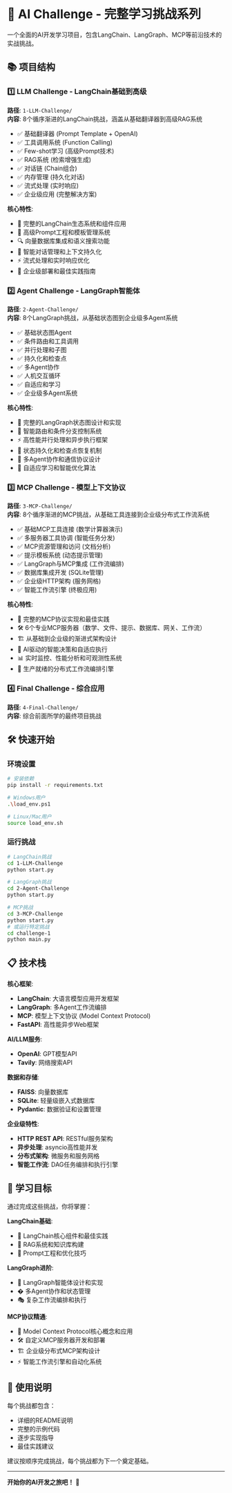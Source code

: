 # 🚀 AI Challenge - 完整学习挑战系列

一个全面的AI开发学习项目，包含LangChain、LangGraph、MCP等前沿技术的实战挑战。

## 📚 项目结构

### 1️⃣ LLM Challenge - LangChain基础到高级

**路径**: `1-LLM-Challenge/`  
**内容**: 8个循序渐进的LangChain挑战，涵盖从基础翻译器到高级RAG系统

- ✅ 基础翻译器 (Prompt Template + OpenAI)
- ✅ 工具调用系统 (Function Calling)
- ✅ Few-shot学习 (高级Prompt技术)
- ✅ RAG系统 (检索增强生成)
- ✅ 对话链 (Chain组合)
- ✅ 内存管理 (持久化对话)
- ✅ 流式处理 (实时响应)
- ✅ 企业级应用 (完整解决方案)

**核心特性**:

- 🔧 完整的LangChain生态系统和组件应用
- 📝 高级Prompt工程和模板管理系统
- 🔍 向量数据库集成和语义搜索功能
- 💬 智能对话管理和上下文持久化
- ⚡ 流式处理和实时响应优化
- 🏢 企业级部署和最佳实践指南

### 2️⃣ Agent Challenge - LangGraph智能体

**路径**: `2-Agent-Challenge/`  
**内容**: 8个LangGraph挑战，从基础状态图到企业级多Agent系统

- ✅ 基础状态图Agent
- ✅ 条件路由和工具调用
- ✅ 并行处理和子图
- ✅ 持久化和检查点
- ✅ 多Agent协作
- ✅ 人机交互循环
- ✅ 自适应和学习
- ✅ 企业级多Agent系统

**核心特性**:

- 🤖 完整的LangGraph状态图设计和实现
- 🔀 智能路由和条件分支控制系统
- ⚡ 高性能并行处理和异步执行框架
- 💾 状态持久化和检查点恢复机制
- 👥 多Agent协作和通信协议设计
- 🎯 自适应学习和智能优化算法

### 3️⃣ MCP Challenge - 模型上下文协议

**路径**: `3-MCP-Challenge/`  
**内容**: 8个循序渐进的MCP挑战，从基础工具连接到企业级分布式工作流系统

- ✅ 基础MCP工具连接 (数学计算器演示)
- ✅ 多服务器工具协调 (智能任务分发)
- ✅ MCP资源管理和访问 (文档分析)
- ✅ 提示模板系统 (动态提示管理)
- ✅ LangGraph与MCP集成 (工作流编排)
- ✅ 数据库集成开发 (SQLite管理)
- ✅ 企业级HTTP架构 (服务网格)
- ✅ 智能工作流引擎 (终极应用)

**核心特性**:

- 🔗 完整的MCP协议实现和最佳实践
- 🛠️ 6个专业MCP服务器（数学、文件、提示、数据库、网关、工作流）
- 🏗️ 从基础到企业级的渐进式架构设计
- 🤖 AI驱动的智能决策和自适应执行
- 📊 实时监控、性能分析和可观测性系统
- 🔄 生产就绪的分布式工作流编排引擎

### 4️⃣ Final Challenge - 综合应用

**路径**: `4-Final-Challenge/`  
**内容**: 综合前面所学的最终项目挑战

## 🛠️ 快速开始

### 环境设置

```bash
# 安装依赖
pip install -r requirements.txt

# Windows用户
.\load_env.ps1

# Linux/Mac用户  
source load_env.sh
```

### 运行挑战

```bash
# LangChain挑战
cd 1-LLM-Challenge
python start.py

# LangGraph挑战
cd 2-Agent-Challenge  
python start.py

# MCP挑战
cd 3-MCP-Challenge
python start.py
# 或运行特定挑战
cd challenge-1
python main.py
```

## 📋 技术栈

**核心框架**:

- **LangChain**: 大语言模型应用开发框架
- **LangGraph**: 多Agent工作流编排
- **MCP**: 模型上下文协议 (Model Context Protocol)
- **FastAPI**: 高性能异步Web框架

**AI/LLM服务**:

- **OpenAI**: GPT模型API
- **Tavily**: 网络搜索API

**数据和存储**:

- **FAISS**: 向量数据库
- **SQLite**: 轻量级嵌入式数据库
- **Pydantic**: 数据验证和设置管理

**企业级特性**:

- **HTTP REST API**: RESTful服务架构
- **异步处理**: asyncio高性能并发
- **分布式架构**: 微服务和服务网格
- **智能工作流**: DAG任务编排和执行引擎

## 🎯 学习目标

通过完成这些挑战，你将掌握：

**LangChain基础**:

- 🔧 LangChain核心组件和最佳实践
- 🔄 RAG系统和知识库构建
- 📝 Prompt工程和优化技巧

**LangGraph进阶**:

- 🤖 LangGraph智能体设计和实现
- � 多Agent协作和状态管理
- 🎭 复杂工作流编排和执行

**MCP协议精通**:

- 🔗 Model Context Protocol核心概念和应用
- 🛠️ 自定义MCP服务器开发和部署
- 🏗️ 企业级分布式MCP架构设计
- ⚡ 智能工作流引擎和自动化系统

## 📖 使用说明

每个挑战都包含：

- 详细的README说明
- 完整的示例代码
- 逐步实现指导
- 最佳实践建议

建议按顺序完成挑战，每个挑战都为下一个奠定基础。

---

**开始你的AI开发之旅吧！** 🌟
